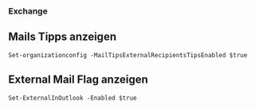 ### Exchange 


## Mails Tipps anzeigen

```
Set-organizationconfig -MailTipsExternalRecipientsTipsEnabled $true
```

## External Mail Flag anzeigen

```
Set-ExternalInOutlook -Enabled $true
```

